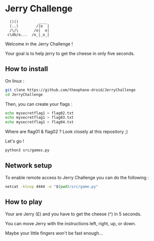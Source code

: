 # Jerry Challenge

      ()()         ____
      (..)        /|o  |
      /\/\       /o|  o|
     c\db/o...  /o_|_o_|

Welcome in the Jerry Challenge !

Your goal is to help jerry to get the cheese in only five seconds.

## How to install

On linux :

```bash
git clone https://github.com/theophane-droid/JerryChallenge
cd JerryChallenge
```

Then, you can create your flags :
```bash 
echo mysecretflag1 > flag02.txt
echo mysecretflag1 > flag03.txt
echo mysecretflag1 > flag04.txt
```
Where are flag01 & flag02 ? Look closely at this repository ;)

Let's go !

```bash
python3 src/games.py
```

## Network setup

To enable remote access to Jerry Challenge you can do the following :

```bash
netcat -klnvp 4444 -e "$(pwd)/src/game.py"
```


## How to play

Your are Jerry (£) and you have to get the cheese (^) in 5 seconds.

You can move Jerry with the instructions left, right, up, or down.

Maybe your little fingers won't be fast enough...